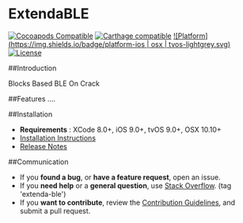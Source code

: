 # ExtendaBLE

[![Cocoapods Compatible](https://img.shields.io/badge/pod-v0.1-blue.svg)]()
[![Carthage compatible](https://img.shields.io/badge/Carthage-compatible-4BC51D.svg?style=flat)]()
[![Platform](https://img.shields.io/badge/platform-ios | osx | tvos-lightgrey.svg)]()
[![License](https://img.shields.io/badge/license-MIT-343434.svg)](/LICENSE.md)


##Introduction

Blocks Based BLE On Crack

##Features
....


##Installation

* **Requirements** : XCode 8.0+, iOS 9.0+, tvOS 9.0+, OSX 10.10+
* [Installation Instructions](/Documentation/installation.md)
* [Release Notes](/Documentation/release_notes.md)


##Communication

- If you **found a bug**, or **have a feature request**, open an issue.
- If you **need help** or a **general question**, use [Stack Overflow](http://stackoverflow.com/questions/tagged/extenda-ble). (tag 'extenda-ble')
- If you **want to contribute**, review the [Contribution Guidelines](/Documentation/CONTRIBUTING.md), and submit a pull request. 
